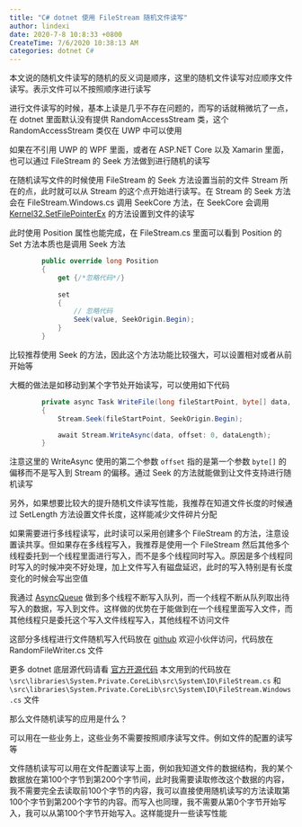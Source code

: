 ```yaml
---
title: "C# dotnet 使用 FileStream 随机文件读写"
author: lindexi
date: 2020-7-8 10:8:33 +0800
CreateTime: 7/6/2020 10:38:13 AM
categories: dotnet C#
---
```


本文说的随机文件读写的随机的反义词是顺序，这里的随机文件读写对应顺序文件读写。表示文件可以不按照顺序进行读写

<!--more-->


<!-- CreateTime:7/6/2020 10:38:13 AM -->

<!-- 发布 -->

进行文件读写的时候，基本上读是几乎不存在问题的，而写的话就稍微坑了一点，在 dotnet 里面默认没有提供 RandomAccessStream 类，这个 RandomAccessStream 类仅在 UWP 中可以使用

如果在不引用 UWP 的 WPF 里面，或者在 ASP.NET Core 以及 Xamarin 里面，也可以通过 FileStream 的 Seek 方法做到进行随机的读写

在随机读写文件的时候使用 FileStream 的 Seek 方法设置当前的文件 Stream 所在的点，此时就可以从 Stream 的这个点开始进行读写。在 Stream 的 Seek 方法会在 FileStream.Windows.cs 调用 SeekCore 方法，在 SeekCore 会调用 [Kernel32.SetFilePointerEx](https://docs.microsoft.com/en-us/windows/win32/api/fileapi/nf-fileapi-setfilepointerex) 的方法设置到文件的读写

此时使用 Position 属性也能完成，在 FileStream.cs 里面可以看到 Position 的 Set 方法本质也是调用 Seek 方法

```csharp
        public override long Position
        {
            get {/*忽略代码*/}
        
            set
            {
            	// 忽略代码
                Seek(value, SeekOrigin.Begin);
            }
        }
```

比较推荐使用 Seek 的方法，因此这个方法功能比较强大，可以设置相对或者从前开始等

大概的做法是如移动到某个字节处开始读写，可以使用如下代码

```csharp
        private async Task WriteFile(long fileStartPoint, byte[] data, int dataLength)
        {
            Stream.Seek(fileStartPoint, SeekOrigin.Begin);

            await Stream.WriteAsync(data, offset: 0, dataLength);
        }
```

注意这里的 WriteAsync 使用的第二个参数 `offset` 指的是第一个参数 `byte[]` 的偏移而不是写入到 Stream 的偏移。通过 Seek 的方法就能做到让文件支持进行随机读写

另外，如果想要比较大的提升随机文件读写性能，我推荐在知道文件长度的时候通过 SetLength 方法设置文件长度，这样能减少文件碎片分配

如果需要进行多线程读写，此时读可以采用创建多个 FileStream 的方法，注意设置读共享。但如果存在多线程写入，我推荐是使用一个 FileStream 然后其他多个线程委托到一个线程里面进行写入，而不是多个线程同时写入。原因是多个线程同时写入的时候冲突不好处理，加上文件写入有磁盘延迟，此时的写入特别是有长度变化的时候会写出空值

我通过 [AsyncQueue](https://github.com/dotnet-campus/AsyncWorkerCollection) 做到多个线程不断写入队列，而一个线程不断从队列取出待写入的数据，写入到文件。这样做的优势在于能做到在一个线程里面写入文件，而其他线程只是委托这个写入文件线程写入，其他线程不访问文件

这部分多线程进行文件随机写入代码放在 [github](https://github.com/lindexi/lindexi_gd/tree/f27a3701825ce8dd0f7171d4bcfe45dabab5c7d9/FileDownloader) 欢迎小伙伴访问，代码放在 RandomFileWriter.cs 文件

更多 dotnet 底层源代码请看 [官方开源代码](https://github.com/dotnet/runtime) 本文用到的代码放在 `\src\libraries\System.Private.CoreLib\src\System\IO\FileStream.cs` 和 `\src\libraries\System.Private.CoreLib\src\System\IO\FileStream.Windows.cs` 文件

那么文件随机读写的应用是什么？

可以用在一些业务上，这些业务不需要按照顺序读写文件。例如文件的配置的读写等

文件随机读写可以用在文件配置读写上面，例如我知道文件的数据结构，我的某个数据放在第100个字节到第200个字节间，此时我需要读取修改这个数据的内容，我不需要完全去读取前100个字节的内容，我可以直接使用随机读写的方法读取第100个字节到第200个字节的内容。而写入也同理，我不需要从第0个字节开始写入，我可以从第100个字节开始写入。这样能提升一些读写性能


